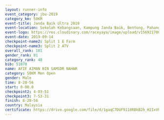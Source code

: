 ```yaml
---
layout: runner-info 
event_category: jbu-2019 
category_km: 50KM 
event-title: Janda Baik Ultra 2019
event-location: Sekolah Kebangsaan, Kampung Janda Baik, Bentong, Pahang, Malaysia 
event-logo: https://res.cloudinary.com/raceyaya/image/upload/v1569217009/logo/janda-baik_vch1pc.jpg 
event-date: 2019-09-14 
checkpoint-name2: Split 1 E Farm 
checkpoint-name3: Split 2 ATV 
overall_rank: 101
gender_rank: 81
category_rank: 48
bib: 51070
name: AFIF AIMAN BIN SAMSOR NAHAR
category: 50KM Men Open
gender: Male
time: 8-28-56
start: 0-00.0
checkpoint2: 4-03-51
checkpoint3: 7-53-31
finish: 8-28-56
country: Malaysia
certificate: https://drive.google.com/file/d/1gaqC7DUF9110RBkB2h_H2IxVhn4m6O_E/view?usp=sharing
---
```

